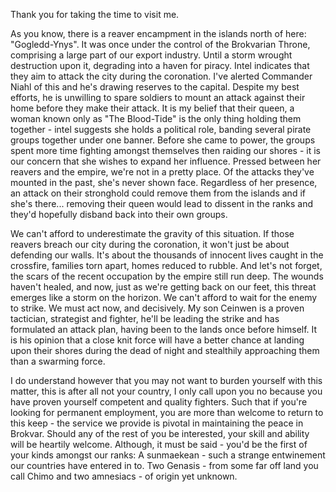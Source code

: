 Thank you for taking the time to visit me.

As you know, there is a reaver encampment in the islands north of here: "Gogledd-Ynys". It was once under the control of the Brokvarian Throne, comprising a large part of our export industry. Until a storm wrought destruction upon it, degrading into a haven for piracy. Intel indicates that they aim to attack the city during the coronation. I've alerted Commander Niahl of this and he's drawing reserves to the capital. Despite my best efforts, he is unwilling to spare soldiers to mount an attack against their home before they make their attack. It is my belief that their queen, a woman known only as "The Blood-Tide" is the only thing holding them together - intel suggests she holds a political role, banding several pirate groups together under one banner. Before she came to power, the groups spent more time fighting amongst themselves then raiding our shores - it is our concern that she wishes to expand her influence. Pressed between her reavers and the empire, we're not in a pretty place. Of the attacks they've mounted in the past, she's never shown face. Regardless of her presence, an attack on their stronghold could remove them from the islands and if she's there... removing their queen would lead to dissent in the ranks and they'd hopefully disband back into their own groups.

We can't afford to underestimate the gravity of this situation. If those reavers breach our city during the coronation, it won't just be about defending our walls. It's about the thousands of innocent lives caught in the crossfire, families torn apart, homes reduced to rubble. And let's not forget, the scars of the recent occupation by the empire still run deep. The wounds haven't healed, and now, just as we're getting back on our feet, this threat emerges like a storm on the horizon. We can't afford to wait for the enemy to strike. We must act now, and decisively. My son Ceinwen is a proven tactician, strategist and fighter, he'll be leading the strike and has formulated an attack plan, having been to the lands once before himself. It is his opinion that a close knit force will have a better chance at landing upon their shores during the dead of night and stealthily approaching them than a swarming force.

I do understand however that you may not want to burden yourself with this matter, this is after all not your country, I only call upon you no because you have proven yourself competent and quality fighters. Such that if you're looking for permanent employment, you are more than welcome to return to this keep - the service we provide is pivotal in maintaining the peace in Brokvar. Should any of the rest of you be interested, your skill and ability will be heartily welcome. Although, it must be said - you'd be the first of your kinds amongst our ranks: A sunmaekean - such a strange entwinement our countries have entered in to. Two Genasis - from some far off land you call Chimo and two amnesiacs - of origin yet unknown.
